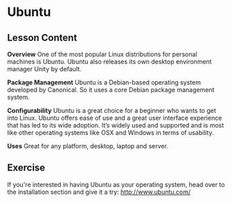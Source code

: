 # Ubuntu

## Lesson Content

<b>Overview</b>
One of the most popular Linux distributions for personal machines is Ubuntu. Ubuntu also releases its own desktop environment manager Unity by default. 

<b>Package Management</b>
Ubuntu is a Debian-based operating system developed by Canonical. So it uses a core Debian package management system.

<b>Configurability</b>
Ubuntu is a great choice for a beginner who wants to get into Linux. Ubuntu offers ease of use and a great user interface experience that has led to its wide adoption. It’s widely used and supported and is most like other operating systems like OSX and Windows in terms of usability.

<b>Uses</b>
Great for any platform, desktop, laptop and server.

## Exercise

If you're interested in having Ubuntu as your operating system, head over to the installation section and give it a try: 
<a href='http://www.ubuntu.com/'>http://www.ubuntu.com/</a>


